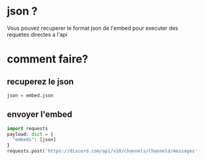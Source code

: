 # json ?
Vous pouvez recuperer le format json de l'embed pour executer des requetes directes a l'api
# comment faire?
## recuperez le json
```py
json = embed.json
```
## envoyer l'embed
```py
import requests
payload: dict = {
  "embeds": [json]
}
requests.post('https://discord.com/api/v10/channels/Channeld/messages', data=payload, authorization=bot.token)
```
